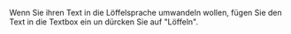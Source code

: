 Wenn Sie ihren Text in die Löffelsprache umwandeln wollen,
fügen Sie den Text in die Textbox ein un dürcken Sie auf "Löffeln".
